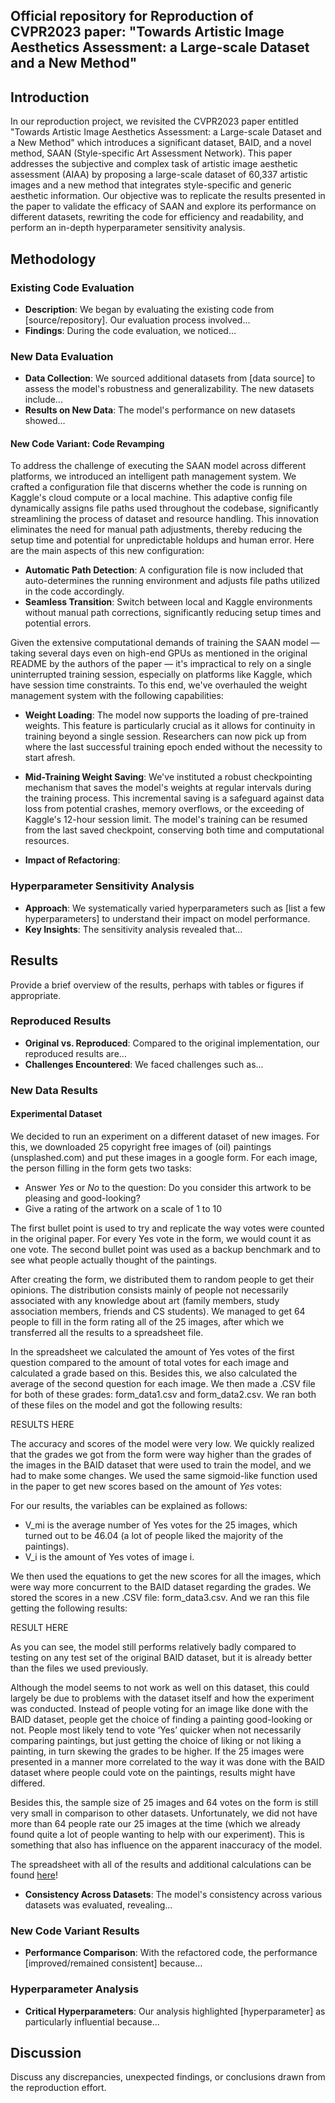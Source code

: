 ## Official repository for Reproduction of CVPR2023 paper: "Towards Artistic Image Aesthetics Assessment: a Large-scale Dataset and a New Method"

## Introduction

In our reproduction project, we revisited the CVPR2023 paper entitled "Towards Artistic Image Aesthetics Assessment: a Large-scale Dataset and a New Method" which introduces a significant dataset, BAID, and a novel method, SAAN (Style-specific Art Assessment Network). This paper addresses the subjective and complex task of artistic image aesthetic assessment (AIAA) by proposing a large-scale dataset of 60,337 artistic images and a new method that integrates style-specific and generic aesthetic information. Our objective was to replicate the results presented in the paper to validate the efficacy of SAAN and explore its performance on different datasets, rewriting the code for efficiency and readability, and perform an in-depth hyperparameter sensitivity analysis.

## Methodology

### Existing Code Evaluation

- **Description**: We began by evaluating the existing code from [source/repository]. Our evaluation process involved...
- **Findings**: During the code evaluation, we noticed...

### New Data Evaluation

- **Data Collection**: We sourced additional datasets from [data source] to assess the model's robustness and generalizability. The new datasets include...
- **Results on New Data**: The model's performance on new datasets showed...

#### New Code Variant: Code Revamping
To address the challenge of executing the SAAN model across different platforms, we introduced an intelligent path management system. We crafted a configuration file that discerns whether the code is running on Kaggle's cloud compute or a local machine. This adaptive config file dynamically assigns file paths used throughout the codebase, significantly streamlining the process of dataset and resource handling. This innovation eliminates the need for manual path adjustments, thereby reducing the setup time and potential for unpredictable holdups and human error. Here are the main aspects of this new configuration:

- **Automatic Path Detection**: A configuration file is now included that auto-determines the running environment and adjusts file paths utilized in the code accordingly.
- **Seamless Transition**: Switch between local and Kaggle environments without manual path corrections, significantly reducing setup times and potential errors.

Given the extensive computational demands of training the SAAN model — taking several days even on high-end GPUs as mentioned in the original README by the authors of the paper — it's impractical to rely on a single uninterrupted training session, especially on platforms like Kaggle, which have session time constraints. To this end, we've overhauled the weight management system with the following capabilities:

- **Weight Loading**: The model now supports the loading of pre-trained weights. This feature is particularly crucial as it allows for continuity in training beyond a single session. Researchers can now pick up from where the last successful training epoch ended without the necessity to start afresh.
- **Mid-Training Weight Saving**: We've instituted a robust checkpointing mechanism that saves the model's weights at regular intervals during the training process. This incremental saving is a safeguard against data loss from potential crashes, memory overflows, or the exceeding of Kaggle's 12-hour session limit. The model's training can be resumed from the last saved checkpoint, conserving both time and computational resources.

- **Impact of Refactoring**:


### Hyperparameter Sensitivity Analysis

- **Approach**: We systematically varied hyperparameters such as [list a few hyperparameters] to understand their impact on model performance.
- **Key Insights**: The sensitivity analysis revealed that...

## Results

Provide a brief overview of the results, perhaps with tables or figures if appropriate.

### Reproduced Results

- **Original vs. Reproduced**: Compared to the original implementation, our reproduced results are...
- **Challenges Encountered**: We faced challenges such as...

### New Data Results

#### Experimental Dataset
We decided to run an experiment on a different dataset of new images. For this, we downloaded 25 copyright free images of (oil) paintings (unsplashed.com) and put these images in a google form. For each image, the person filling in the form gets two tasks: 
- Answer *Yes* or *No* to the question: Do you consider this artwork to be pleasing and good-looking?
- Give a rating of the artwork on a scale of 1 to 10

The first bullet point is used to try and replicate the way votes were counted in the original paper. For every Yes vote in the form, we would count it as one vote.
The second bullet point was used as a backup benchmark and to see what people actually thought of the paintings. 

After creating the form, we distributed them to random people to get their opinions. The distribution consists mainly of people not necessarily associated with any knowledge about art (family members, study association members, friends and CS students). We managed to get 64 people to fill in the form rating all of the 25 images, after which we transferred all the results to a spreadsheet file.

In the spreadsheet we calculated the amount of Yes votes of the first question compared to the amount of total votes for each image and calculated a grade based on this. Besides this, we also calculated the average of the second question for each image.  We then made a .CSV file for both of these grades: form_data1.csv and form_data2.csv.
We ran both of these files on the model and got the following results:

RESULTS HERE


The accuracy and scores of the model were very low.
We quickly realized that the grades we got from the form were way higher than the grades of the images in the BAID dataset that were used to train the model, and we had to make some changes. We used the same sigmoid-like function used in the paper to get new scores based on the amount of *Yes* votes: 

For our results, the variables can be explained as follows:
- V_mi is the average number of Yes votes for the 25 images, which turned out to be 46.04 (a lot of people liked the majority of the paintings).
- V_i is the amount of Yes votes of image i.

We then used the equations to get the new scores for all the images, which were way more concurrent to the BAID dataset regarding the grades.
We stored the scores in a new .CSV file: form_data3.csv. And we ran this file getting the following results:

RESULT HERE




As you can see, the model still performs relatively badly compared to testing on any test set of the original BAID dataset, but it is already better than the files we used previously.

Although the model seems to not work as well on this dataset, this could largely be due to problems with the dataset itself and how the experiment was conducted. Instead of people voting for an image like done with the BAID dataset, people get the choice of finding a painting good-looking or not. People most likely tend to vote ‘Yes’ quicker when not necessarily comparing paintings, but just getting the choice of liking or not liking a painting, in turn skewing the grades to be higher. If the 25 images were presented in a manner more correlated to the way it was done with the BAID dataset where people could vote on the paintings, results might have differed. 

Besides this, the sample size of 25 images and 64 votes on the form is still very small in comparison to other datasets. Unfortunately, we did not have more than 64 people rate our 25 images at the time (which we already found quite a lot of people wanting to help with our experiment). This is something that also has influence on the apparent inaccuracy of the model.

The spreadsheet with all of the results and additional calculations can be found [here](https://docs.google.com/spreadsheets/d/1R3sYHwE8HyBdyatLHbCgOrEzwhEw8QQJ-6G7sv1jh-8/edit?usp=sharing)!

- **Consistency Across Datasets**: The model's consistency across various datasets was evaluated, revealing...

### New Code Variant Results

- **Performance Comparison**: With the refactored code, the performance [improved/remained consistent] because...

### Hyperparameter Analysis

- **Critical Hyperparameters**: Our analysis highlighted [hyperparameter] as particularly influential because...

## Discussion

Discuss any discrepancies, unexpected findings, or conclusions drawn from the reproduction effort.

